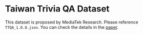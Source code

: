 # Taiwan Trivia QA Dataset 

This dataset is proposed by MediaTek Research. Please reference `TTQA_1.0.0.json`. You can check the details in the [paper](https://arxiv.org/abs/2303.04715).
